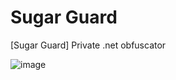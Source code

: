 # Sugar Guard

[Sugar Guard] Private .net obfuscator


![image](https://user-images.githubusercontent.com/66917888/151652519-12dafadd-291a-4223-b2fc-d1acf7f7ec52.png)

